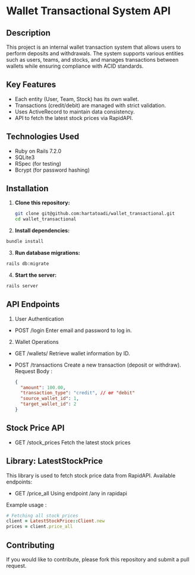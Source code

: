 # Wallet Transactional System API

## Description

This project is an internal wallet transaction system that allows users to perform deposits and withdrawals. The system supports various entities such as users, teams, and stocks, and manages transactions between wallets while ensuring compliance with ACID standards.

## Key Features

- Each entity (User, Team, Stock) has its own wallet.
- Transactions (credit/debit) are managed with strict validation.
- Uses ActiveRecord to maintain data consistency.
- API to fetch the latest stock prices via RapidAPI.

## Technologies Used

- Ruby on Rails 7.2.0
- SQLite3
- RSpec (for testing)
- Bcrypt (for password hashing)

## Installation

1. **Clone this repository:**

   ```bash
   git clone git@github.com:hartatoadi/wallet_transactional.git
   cd wallet_transactional

2. **Install dependencies:**

  ```bash
  bundle install
  ```

3. **Run database migrations:**

  ```bash
  rails db:migrate
  ```

4. **Start the server:**

  ```bash
  rails server
  ```

## API Endpoints

  1. User Authentication
  - POST /login
  Enter email and password to log in.

  2. Wallet Operations
  - GET /wallets/
  Retrieve wallet information by ID.

  - POST /transactions
  Create a new transaction (deposit or withdraw).
    Request Body :

    ```json
    {
      "amount": 100.00,
      "transaction_type": "credit", // or "debit"
      "source_wallet_id": 1,
      "target_wallet_id": 2
    }
    ```

## Stock Price API
  - GET /stock_prices
    Fetch the latest stock prices

## Library: LatestStockPrice
This library is used to fetch stock price data from RapidAPI. Available endpoints:

 - GET /price_all
  Using endpoint /any in rapidapi

Example usage :

```ruby
# Fetching all stock prices
client = LatestStockPrice::Client.new
prices = client.price_all
```

## Contributing
If you would like to contribute, please fork this repository and submit a pull request.